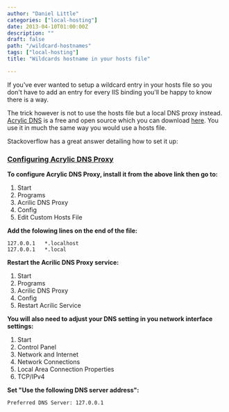 ```yaml
---
author: "Daniel Little"
categories: ["local-hosting"]
date: 2013-04-10T01:00:00Z
description: ""
draft: false
path: "/wildcard-hostnames"
tags: ["local-hosting"]
title: "Wildcards hostname in your hosts file"

---
```


If you've ever wanted to setup a wildcard entry in your hosts file so you don't have to add an entry for every IIS binding you'll be happy to know there is a way.

The trick however is not to use the hosts file but a local DNS proxy instead. [Acrylic DNS](http://mayakron.altervista.org/wikibase/show.php?id=AcrylicHome) is a free and open source which you can download [here](http://mayakron.altervista.org/wikibase/show.php?id=AcrylicHome). You use it in much the same way you would use a hosts file.

Stackoverflow has a great answer detailing how to set it up:

### [Configuring Acrylic DNS Proxy](http://stackoverflow.com/posts/9695861/edit) ###

**To configure Acrylic DNS Proxy, install it from the above link then go to:**

1. Start
1. Programs
1. Acrilic DNS Proxy
1. Config
1. Edit Custom Hosts File

**Add the folowing lines on the end of the file:**

    127.0.0.1	*.localhost
    127.0.0.1	*.local

**Restart the Acrilic DNS Proxy service:**

1. Start
1. Programs
1. Acrilic DNS Proxy
1. Config
1. Restart Acrilic Service

**You will also need to adjust your DNS setting in you network interface settings:**

1. Start
1. Control Panel 
1. Network and Internet 
1. Network Connections 
1. Local Area Connection Properties
1. TCP/IPv4

**Set "Use the following DNS server address":**

    Preferred DNS Server: 127.0.0.1
